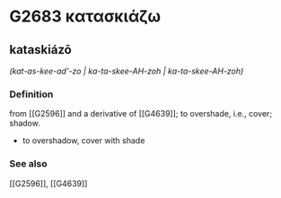 # G2683 κατασκιάζω

## kataskiázō

_(kat-as-kee-ad'-zo | ka-ta-skee-AH-zoh | ka-ta-skee-AH-zoh)_

### Definition

from [[G2596]] and a derivative of [[G4639]]; to overshade, i.e., cover; shadow.

- to overshadow, cover with shade

### See also

[[G2596]], [[G4639]]

